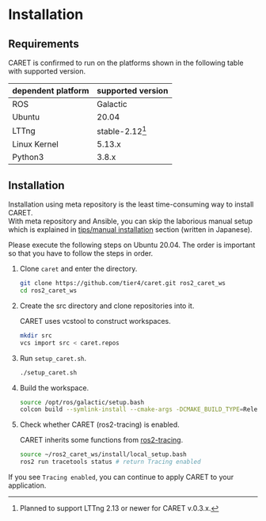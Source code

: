 # Installation

## Requirements

CARET is confirmed to run on the platforms shown in the following table with supported version.

| dependent platform | supported version |
| ------------------ | ----------------- |
| ROS                | Galactic          |
| Ubuntu             | 20.04             |
| LTTng              | stable-2.12[^1]   |
| Linux Kernel       | 5.13.x            |
| Python3            | 3.8.x             |

[^1]: Planned to support LTTng 2.13 or newer for CARET v.0.3.x.

## Installation

Installation using meta repository is the least time-consuming way to install CARET.  
With meta repository and Ansible, you can skip the laborious manual setup which is explained in [tips/manual installation](../tips/manual_installation.md) section (written in Japanese).

Please execute the following steps on Ubuntu 20.04. The order is important so that you have to follow the steps in order.

1. Clone `caret` and enter the directory.

   ```bash
   git clone https://github.com/tier4/caret.git ros2_caret_ws
   cd ros2_caret_ws
   ```

2. Create the src directory and clone repositories into it.

   CARET uses vcstool to construct workspaces.

   ```bash
   mkdir src
   vcs import src < caret.repos
   ```

3. Run `setup_caret.sh`.

   ```bash
   ./setup_caret.sh
   ```

4. Build the workspace.

   ```bash
   source /opt/ros/galactic/setup.bash
   colcon build --symlink-install --cmake-args -DCMAKE_BUILD_TYPE=Release
   ```

5. Check whether CARET (ros2-tracing) is enabled.

   CARET inherits some functions from [ros2-tracing](https://gitlab.com/ros-tracing/ros2_tracing).

   ```bash
   source ~/ros2_caret_ws/install/local_setup.bash
   ros2 run tracetools status # return Tracing enabled
   ```

If you see `Tracing enabled`, you can continue to apply CARET to your application.
